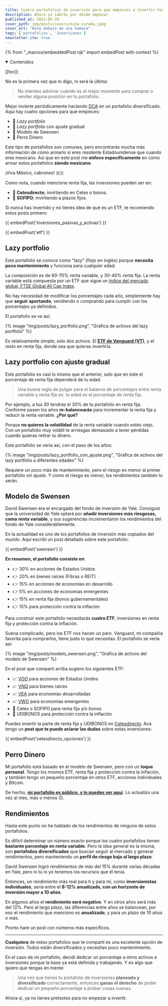 ```yaml
---
title: Cuatro portafolios de inversión para que empieces a invertir hoy
description: Ahora ya sabrás por dónde empezar.
published_at: 2021-05-28
cover_path: img/posts/covers/nina_curada.jpeg
cover_alt: "Nina debajo de una hamaca"
tags: ['portafolios', 'inversiones']
newsletter_cta: true
---
```


{% from "_macros/embeddedPost.njk" import embedPost with context %}

<details open>
  <summary>
    Contenidos
  </summary>

[[toc]]

</details>

No es la primera vez que lo digo, ni será la última:
> No intentes adivinar cuándo es el mejor momento para comprar o vender alguna posición en tu portafolio.

Mejor invierte periódicamente haciendo [DCA](https://www.investopedia.com/terms/d/dollarcostaveraging.asp) en un portafolio diversificado. Aquí hay cuatro opciones para que empieces:
- 💼 *Lazy portfolio*
- 💼 *Lazy portfolio* con ajuste gradual
- 💼 Modelo de Swensen
- 💼 Perro Dinero

Este tipo de portafolios son comunes, pero encontrarás mucha más información de cómo armarlo si eres residente Estadounidense que cuando eres mexicano. Así que en este post me **enfoco específicamente** en cómo armar estos portafolios **siendo mexicano**.

¡Viva México, cabrones! 🇲🇽

Como nota, cuando mencione renta fija, las inversiones pueden ser en:
- 🏦 **Cetesdirecto**; invirtiendo en Cetes o bonos.
- 🏦 **SOFIPO**; invirtiendo a plazos fijos.

Si nunca has invertido y no tienes idea de qué es un ETF, te recomiendo estos posts primero:

{{ embedPost('inversiones_pasivas_y_activas') }}

{{ embedPost('etf') }}

## Lazy portfolio

Este portafolio se conoce como "lazy" (flojo en inglés) porque **necesita poco mantenimiento** y funciona para cualquier edad.

La composición es de 60-70% renta variable, y 30-40% renta fija. La renta variable está compuesta por un ETF que sigue un [índice del mercado global, FTSE Global All Cap Index](https://markets.ft.com/data/indices/tearsheet/summary?s=GEISAC:FSI).

No hay necesidad de modificar los porcentajes cada año, simplemente hay que **seguir aportando**, vendiendo o comprando para cumplir con los porcentajes ya definidos.

El portafolio se ve así:

{% image "img/posts/lazy_portfolio.png", "Gráfica de activos del lazy portfolio" %}

Es relativamente simple; solo dos activos. El **[ETF de Vanguard (VT)](https://investor.vanguard.com/etf/profile/overview/vt)**, y el resto en renta fija, donde sea que quieras invertirla.

## Lazy portfolio con ajuste gradual

Este portafolio es casi lo mismo que el anterior, solo que en este el porcentaje de renta fija dependerá de tu edad.

> Una buena regla de pulgar para el balance de porcentajes entre renta variable y renta fija es: tu edad es el porcentaje de renta fija.

Por ejemplo, a tus 30 tendrás el 30% de tu portafolio en renta fija. Conforme pasen los años **re-balancearás** para incrementar la renta fija y reducir la renta variable. **¿Por qué?**

Porque **no quieres la volatilidad** de la renta variable cuando estés viejo. Con un portafolio muy volátil te arriesgas demasiado a tener pérdidas cuando quieras retirar tu dinero.

Este portafolio se vería así, con el paso de los años:

{% image "img/posts/lazy_portfolio_con_ajuste.png", "Gráfica de activos del lazy portfolio a diferentes edades" %}

Requiere un poco más de mantenimiento, pero el riesgo es menor al primer portafolio sin ajuste. Y como el riesgo es menor, los rendimientos también lo serán.

## Modelo de Swensen

David Swensen era el encargado del fondo de inversión de Yale. Consiguió que la universidad de Yale optará por **añadir inversiones más riesgosas, como renta variable**, y sus sugerencias incrementaron los rendimientos del fondo de Yale considerablemente.

En la actualidad es uno de los portafolios de inversión más copiados del mundo. Aquí escribí un post detallado sobre este portafolio:

{{ embedPost('swensen') }}

**En resumen, el portafolio consiste en**:

- 👉 30% en acciones de Estados Unidos
- 👉 20% en bienes raíces (Fibras o REIT)
- 👉 15% en acciones de economías en desarrollo
- 👉 5% en acciones de economías emergentes
- 👉 15% en renta fija (bonos gubernamentales)
- 👉 15% para protección contra la inflación

Para construir este portafolio necesitarás **cuatro ETF**, inversiones en renta fija y protección contra la inflación.

Suena complicado, pero los ETF nos hacen un paro. Vanguard, mi compañía favorita para comprarlos, tiene justo lo que necesitas. El portafolio se vería así:

{% image "img/posts/modelo_swensen.png", "Gráfica de activos del modelo de Swensen" %}

En el post que compartí arriba sugiero los siguientes ETF:
- 📈 [VOO](https://www.vanguardmexico.com/institucional/productos/es/detalles/etf/0968/Renta-variable) para acciones de Estados Unidos
- 📈 [VNQ](https://www.vanguardmexico.com/institucional/productos/es/detalles/etf/0986/Renta-variable) para bienes raíces
- 📈 [VEA](https://www.vanguardmexico.com/institucional/productos/es/detalles/etf/0936/Renta-variable) para economías desarrolladas
- 📈 [VWO](https://www.vanguardmexico.com/institucional/productos/es/detalles/etf/0964/Renta-variable) para economías emergentes
- 🏦 Cetes o SOFIPO para renta fija y/o bonos
- 🏦 UDIBONOS para protección contra la inflación

Puedes invertir la parte de renta fija y UDIBONOS en [Cetesdirecto](https://cetesdirecto.com/). Acá tengo un **post que te puede aclarar las dudas** sobre estas inversiones:

{{ embedPost('cetesdirecto_opciones') }}

## Perro Dinero

Mi portafolio está basado en el modelo de Swensen, pero con un **toque personal**. Tengo los mismos ETF, renta fija y protección contra la inflación, y también tengo un pequeño porcentaje en otros ETF, acciones individuales y Bitcoin.

De hecho, **<a href="/portafolio">mi portafolio es público, y lo puedes ver aquí</a>**. Lo actualizo una vez al mes, más o menos 🙃.

## Rendimientos

Hasta este punto no he hablado de los rendimientos de ninguno de estos portafolios.

Es difícil determinar un número exacto porque los cuatro portafolios tienen **bastante porcentaje en renta variable**. Pero la idea general es la misma, son **portafolios diversificados** que buscan seguir al mercado y generar rendimientos, pero manteniendo un **perfil de riesgo bajo al largo plazo**.

David Swensen logró rendimientos de más del 15% durante varias décadas en Yale, pero ni tú ni yo tenemos los recursos que él tenía.

Entonces, un rendimiento más real para ti y para mí, como **inversionistas individuales**, sería entre el **8-12% anualizado, con un horizonte de inversión mayor a 10 años**.

En algunos años el **rendimiento será negativo**. Y en otros años será más del 12%. Pero al largo plazo, las diferencias entre años se balancean, por eso el rendimiento que menciono es **anualizado**, y para un plazo de 10 años o más.

Pronto haré un post con números más específicos.

***

**Cualquiera** de estos portafolios que te compartí es una excelente opción de inversión. Todos están diversificados y necesitan poco mantenimiento.

En el caso de mi portafolio, decidí dedicar un porcentaje a otros activos e inversiones porque la base ya está definida y trabajando. Y es algo que quiero que tengas en mente:

> Una vez que tienes tu portafolio de inversiones **planeado y diversificado** correctamente, entonces **ganas el derecho** de poder dedicar un pequeño porcentaje a probar cosas nuevas.

Ahora sí, ya no tienes pretextos para no empezar a invertir.
